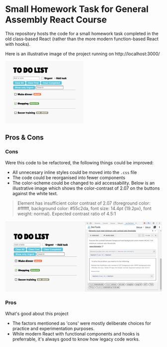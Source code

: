 # Small Homework Task for General Assembly React Course

This repository hosts the code for a small homework task completed in the old class-based React (rather than the more modern function-based React with hooks).

Here is an illustrative image of the project running on http://localhost:3000/

<img alt="Sample Screenshot Close" src="https://github.com/1jds/ga-to-do-app/blob/main/to-do-list-sample-img-focused.png" width="50%">

## Pros & Cons

### Cons
Were this code to be refactored, the following things could be improved:
- All unnecesary inline styles could be moved into the `.css` file
- The code could be reorganised into fewer components
- The color-scheme could be changed to aid accessability. Below is an illustrative image which shows the color-contrast of 2.07 on the buttons against the white text.

> Element has insufficient color contrast of 2.07 (foreground color: #ffffff, background color: #55c2da, font size: 14.4pt (19.2px), font weight: normal). Expected contrast ratio of 4.5:1

![Sample Screenshot with Tools](https://github.com/1jds/ga-to-do-app/blob/main/to%20do%20list%20app%20illustrative%20screenshot.png)

### Pros
What's good about this project
- The factors mentioned as 'cons' were mostly deliberate choices for practice and experimentation purposes.
- While modern React with functional components and hooks is preferrable, it's always good to know how legacy code works.

